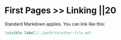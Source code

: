# First Pages >> Linking ||20

Standard Markdown applies. You can link like this:

```md
[visible label](./path/to/other-file.md)
```
